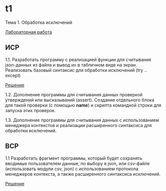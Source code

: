 # t1
Тема 1. Обработка исключений

[Лабораторная работа](https://repl.it/@AlieksandraTrub/sqlite-Bazy-dannykh)

## ИСР

1.1. Разработать программу с реализацией функции для считывания json-данных из файла и вывод их в табличном виде на экран. Реализовать базовый синтаксис для обработки исключений (try .. except)

[Решение](https://repl.it/@AlieksandraTrub/VSR-11-Iskliuchieniia)

1.2. Дополнение программы для считывания данных проверкой утверждений или высказываний (assert). Создание отдельного блока для такой проверки (с помощью __name__) и скрипта командной строки для запуска этих проверок.

1.3. Дополнение программы для считывания данных с использованием менеджера контекстов и реализации расширенного синтаксиса для обработки исключений.

## ВСР 
1.1 Разработать фрагмент программы, который будет сохранять вводимые пользователем данные, по выбору в json, или csv-файле (использовать модули csv, json) с использованием протокола менеджеров контекста, а также расширенного синтаксиса исключений.	

[Решение](https://repl.it/@AlieksandraTrub/VSR-11-Exceptions)





